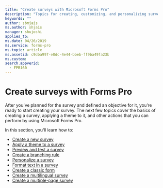 ```yaml
---
title: "Create surveys with Microsoft Forms Pro"
description: "Topics for creating, customizing, and personalizing surveys with Microsoft Forms Pro"
keywords: ""
author: sbmjais
ms.author: shjais
manager: shujoshi
applies_to: 
ms.date: 04/26/2019
ms.service: forms-pro
ms.topic: article
ms.assetid: c9dba997-e8dc-4e44-bbeb-ff9ba49fa23b
ms.custom: 
search.appverid:
  - FPR160
---
```

<!--note from editor: Suggest a few tweaks to metadata and the title for this topic, to differentiate a bit from "Create a new survey."-->
# Create surveys with Forms Pro

After you've planned for the survey and defined an objective for it, you're ready to start creating your survey. The next few topics cover the basics of creating a survey, applying a theme to it, and other actions that you can perform by using Microsoft Forms Pro.

In this section, you'll learn how to:

- [Create a new survey](create-new-survey.md)
- [Apply a theme to a survey](apply-theme.md)  
- [Preview and test a survey](preview-test-survey.md)
- [Create a branching rule](create-branching-rule.md)
- [Personalize a survey](personalize-survey.md)
- [Format text in a survey](survey-text-format.md)
- [Create a classic form](create-classic-form.md)
- [Create a multilingual survey](create-multilingual-survey.md)
- [Create a multiple-page survey](create-multipage-survey.md)



